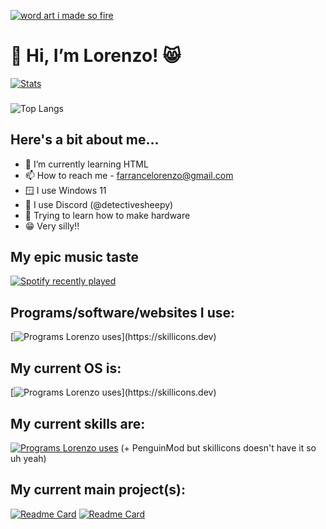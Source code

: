 [![word art i made so fire](https://github.com/detectivesheepy/detectivesheepy/blob/main/word%20art%20logo.png?raw=true)](https://lorenzofarrance.straw.page)
# 👋 Hi, I’m Lorenzo! 😸
[![Stats](https://github-readme-stats.vercel.app/api?username=detectivesheepy)](https://github.com/detectivesheepy/readmy)
###  
![Top Langs](https://github-readme-stats.vercel.app/api/top-langs/?username=detectivesheepy&layout=compact)

## Here's a bit about me...
- 🌱 I’m currently learning HTML
- 📫 How to reach me - farrancelorenzo@gmail.com
- 🪟 I use Windows 11
- 💬 I use Discord (@detectivesheepy)
- 🤖 Trying to learn how to make hardware
- 😁 Very silly!!

## My epic music taste
<div align="left">
  <a href="https://open.spotify.com/user/31cy5ctvayjnoh4qsrmy5c2szjy4">
    <img src="https://spotify-recently-played-readme.vercel.app/api?user=31cy5ctvayjnoh4qsrmy5c2szjy4&count=5" alt="Spotify recently played"  />
  </a>
</div>

## Programs/software/websites I use:
[![Programs Lorenzo uses](https://skillicons.dev/icons?i=html,bitbucket,discord,bots,github,js,powershell,)](https://skillicons.dev)
## My current OS is:
[![Programs Lorenzo uses](https://skillicons.dev/icons?i=windows,)](https://skillicons.dev)
## My current skills are:
[![Programs Lorenzo uses](https://skillicons.dev/icons?i=discord,bots,windows,powershell)](https://skillicons.dev)
(+ PenguinMod but skillicons doesn't have it so uh yeah)
## My current main project(s):
[![Readme Card](https://github-readme-stats.vercel.app/api/pin/?username=detectivesheepy&repo=simpl)](https://github.com/detectivesheepy/simpl)
[![Readme Card](https://github-readme-stats.vercel.app/api/pin/?username=detectivesheepy&repo=Sphero-Desktoy)](https://lorenzolikesstuff.gitbook.io/desktoy)
